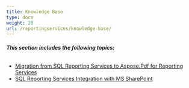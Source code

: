 ```yaml
---
title: Knowledge Base
type: docs
weight: 20
url: /reportingservices/knowledge-base/
---
```


###### **This section includes the following topics:** 
- [Migration from SQL Reporting Services to Aspose.Pdf for Reporting Services](/pdf/reportingservices/migration-from-sql-reporting-services-to-aspose-pdf-for-reporting-services-html/)
- [SQL Reporting Services Integration with MS SharePoint](/pdf/reportingservices/sql-reporting-services-integration-with-ms-sharepoint-html/)
